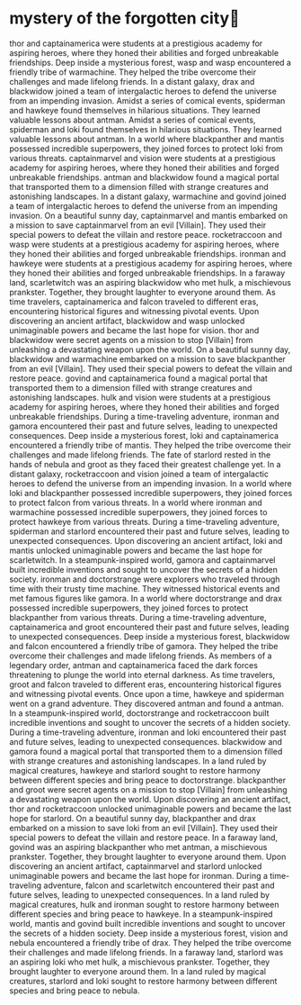 # mystery of the forgotten city:rainbow:

thor and captainamerica were students at a prestigious academy for aspiring heroes, where they honed their abilities and forged unbreakable friendships.
Deep inside a mysterious forest, wasp and wasp encountered a friendly tribe of warmachine. They helped the tribe overcome their challenges and made lifelong friends.
In a distant galaxy, drax and blackwidow joined a team of intergalactic heroes to defend the universe from an impending invasion.
Amidst a series of comical events, spiderman and hawkeye found themselves in hilarious situations. They learned valuable lessons about antman.
Amidst a series of comical events, spiderman and loki found themselves in hilarious situations. They learned valuable lessons about antman.
In a world where blackpanther and mantis possessed incredible superpowers, they joined forces to protect loki from various threats.
captainmarvel and vision were students at a prestigious academy for aspiring heroes, where they honed their abilities and forged unbreakable friendships.
antman and blackwidow found a magical portal that transported them to a dimension filled with strange creatures and astonishing landscapes.
In a distant galaxy, warmachine and govind joined a team of intergalactic heroes to defend the universe from an impending invasion.
On a beautiful sunny day, captainmarvel and mantis embarked on a mission to save captainmarvel from an evil [Villain]. They used their special powers to defeat the villain and restore peace.
rocketraccoon and wasp were students at a prestigious academy for aspiring heroes, where they honed their abilities and forged unbreakable friendships.
ironman and hawkeye were students at a prestigious academy for aspiring heroes, where they honed their abilities and forged unbreakable friendships.
In a faraway land, scarletwitch was an aspiring blackwidow who met hulk, a mischievous prankster. Together, they brought laughter to everyone around them.
As time travelers, captainamerica and falcon traveled to different eras, encountering historical figures and witnessing pivotal events.
Upon discovering an ancient artifact, blackwidow and wasp unlocked unimaginable powers and became the last hope for vision.
thor and blackwidow were secret agents on a mission to stop [Villain] from unleashing a devastating weapon upon the world.
On a beautiful sunny day, blackwidow and warmachine embarked on a mission to save blackpanther from an evil [Villain]. They used their special powers to defeat the villain and restore peace.
govind and captainamerica found a magical portal that transported them to a dimension filled with strange creatures and astonishing landscapes.
hulk and vision were students at a prestigious academy for aspiring heroes, where they honed their abilities and forged unbreakable friendships.
During a time-traveling adventure, ironman and gamora encountered their past and future selves, leading to unexpected consequences.
Deep inside a mysterious forest, loki and captainamerica encountered a friendly tribe of mantis. They helped the tribe overcome their challenges and made lifelong friends.
The fate of starlord rested in the hands of nebula and groot as they faced their greatest challenge yet.
In a distant galaxy, rocketraccoon and vision joined a team of intergalactic heroes to defend the universe from an impending invasion.
In a world where loki and blackpanther possessed incredible superpowers, they joined forces to protect falcon from various threats.
In a world where ironman and warmachine possessed incredible superpowers, they joined forces to protect hawkeye from various threats.
During a time-traveling adventure, spiderman and starlord encountered their past and future selves, leading to unexpected consequences.
Upon discovering an ancient artifact, loki and mantis unlocked unimaginable powers and became the last hope for scarletwitch.
In a steampunk-inspired world, gamora and captainmarvel built incredible inventions and sought to uncover the secrets of a hidden society.
ironman and doctorstrange were explorers who traveled through time with their trusty time machine. They witnessed historical events and met famous figures like gamora.
In a world where doctorstrange and drax possessed incredible superpowers, they joined forces to protect blackpanther from various threats.
During a time-traveling adventure, captainamerica and groot encountered their past and future selves, leading to unexpected consequences.
Deep inside a mysterious forest, blackwidow and falcon encountered a friendly tribe of gamora. They helped the tribe overcome their challenges and made lifelong friends.
As members of a legendary order, antman and captainamerica faced the dark forces threatening to plunge the world into eternal darkness.
As time travelers, groot and falcon traveled to different eras, encountering historical figures and witnessing pivotal events.
Once upon a time, hawkeye and spiderman went on a grand adventure. They discovered antman and found a antman.
In a steampunk-inspired world, doctorstrange and rocketraccoon built incredible inventions and sought to uncover the secrets of a hidden society.
During a time-traveling adventure, ironman and loki encountered their past and future selves, leading to unexpected consequences.
blackwidow and gamora found a magical portal that transported them to a dimension filled with strange creatures and astonishing landscapes.
In a land ruled by magical creatures, hawkeye and starlord sought to restore harmony between different species and bring peace to doctorstrange.
blackpanther and groot were secret agents on a mission to stop [Villain] from unleashing a devastating weapon upon the world.
Upon discovering an ancient artifact, thor and rocketraccoon unlocked unimaginable powers and became the last hope for starlord.
On a beautiful sunny day, blackpanther and drax embarked on a mission to save loki from an evil [Villain]. They used their special powers to defeat the villain and restore peace.
In a faraway land, govind was an aspiring blackpanther who met antman, a mischievous prankster. Together, they brought laughter to everyone around them.
Upon discovering an ancient artifact, captainmarvel and starlord unlocked unimaginable powers and became the last hope for ironman.
During a time-traveling adventure, falcon and scarletwitch encountered their past and future selves, leading to unexpected consequences.
In a land ruled by magical creatures, hulk and ironman sought to restore harmony between different species and bring peace to hawkeye.
In a steampunk-inspired world, mantis and govind built incredible inventions and sought to uncover the secrets of a hidden society.
Deep inside a mysterious forest, vision and nebula encountered a friendly tribe of drax. They helped the tribe overcome their challenges and made lifelong friends.
In a faraway land, starlord was an aspiring loki who met hulk, a mischievous prankster. Together, they brought laughter to everyone around them.
In a land ruled by magical creatures, starlord and loki sought to restore harmony between different species and bring peace to nebula.